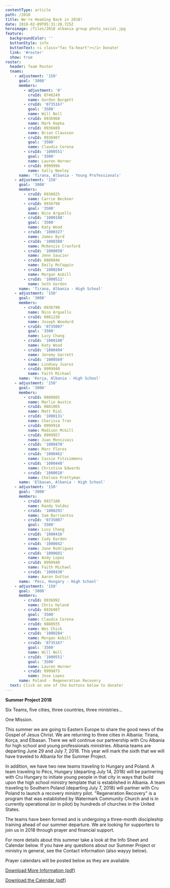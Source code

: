 ```yaml
---
contentType: article
path: /2018
title: We're Heading Back in 2018!
date: 2018-02-09T05:31:28.725Z
heroimage: /files/2018 albania group photo_social.jpg
feature:
  backgroundColor: ''
  buttonStyle: info
  buttonText: <i class="fas fa-heart"></i> Donate!
  link: '#roster'
  show: true
roster:
  header: Team Roster
  teams:
    - adjustment: '150'
      goal: '3000'
      members:
        - adjustment: '0'
          cruId: 0746249
          name: Gordon Burgett
        - cruId: '0735167'
          goal: '3500'
          name: Will Noll
        - cruId: 0936960
          name: Mark Hapka
        - cruId: 0936889
          name: Brian Claussen
        - cruId: 0936907
          goal: '3500'
          name: Claudia Corona
        - cruId: '1000551'
          goal: '3500'
          name: Lauren Horner
        - cruId: 0999996
          name: Sally Neeley
      name: 'Tirana, Albania - Young Professionals'
    - adjustment: '150'
      goal: '3000'
      members:
        - cruId: 0936825
          name: Carrie Beckner
        - cruId: 0936790
          goal: '3500'
          name: Nico Arguello
        - cruId: '1000188'
          goal: '3500'
          name: Katy Wood
        - cruId: '1000327'
          name: James Byrd
        - cruId: '1000380'
          name: McKenzie Cranford
        - cruId: '1000050'
          name: Jenn Saucier
        - cruId: 0880846
          name: Emily McCoppin
        - cruId: '1000284'
          name: Morgan Asbill
        - cruId: '1000512'
          name: Seth Gordon
      name: 'Tirana, Albania - High School'
    - adjustment: '150'
      goal: '3000'
      members:
        - cruId: 0936790
          name: Nico Arguello
        - cruId: 0881236
          name: Joseph Woodard
        - cruId: '0735007'
          goal: '3500'
          name: Lucy Chang
        - cruId: '1000188'
          name: Katy Wood
        - cruId: '1000494'
          name: Jeremy Garrett
        - cruId: '1000569'
          name: Lindsey Juarez
        - cruId: 0999940
          name: Faith Michael
      name: 'Korça, Albania - High School'
    - adjustment: '150'
      goal: '3000'
      members:
        - cruId: 0880885
          name: Marlie Austin
        - cruId: 0881065
          name: Matt Rial
        - cruId: '1000131'
          name: Charissa Tran
        - cruId: 0999918
          name: Madison McGill
        - cruId: 0999957
          name: Juan Monsivais
        - cruId: '1000470'
          name: Marc Flores
        - cruId: '1000462'
          name: Cassie Fitzsimmons
        - cruId: '1000448'
          name: Christina Edwards
        - cruId: '1000010'
          name: Chelsea Prettyman
      name: 'Elbasan, Albania - High School'
    - adjustment: '150'
      goal: '3000'
      members:
        - cruId: 0937180
          name: Randy Valdez
        - cruId: '1000291'
          name: Sam Barrientos
        - cruId: '0735007'
          goal: '3500'
          name: Lucy Chang
        - cruId: '1000416'
          name: Cody Darden
        - cruId: '1000042'
          name: Jane Rodriguez
        - cruId: '1000601'
          name: Andy Lopez
        - cruId: 0999940
          name: Faith Michael
        - cruId: '1000430'
          name: Aaron Dutton
      name: 'Pécs, Hungary - High School'
    - adjustment: '150'
      goal: '3000'
      members:
        - cruId: 0936992
          name: Chris Hyland
        - cruId: 0936907
          goal: '3500'
          name: Claudia Corona
        - cruId: 0880935
          name: Wes Chick
        - cruId: '1000284'
          name: Morgan Asbill
        - cruId: '0735167'
          goal: '3500'
          name: Will Noll
        - cruId: '1000551'
          goal: '3500'
          name: Lauren Horner
        - cruId: 0999875
          name: Jose Lopez
      name: Poland - Regeneration Recovery
  text: Click on one of the buttons below to donate!
---
```

**Summer Project 2018**

Six Teams, five cities, three countries, three ministries... 

One Mission. 

This summer we are going to Eastern Europe to share the good news of the Gospel of Jesus Christ. We are returning to three cities in Albania: Tirana, Korça, and Elbasan. There we will continue our partnership with Cru Albania for high school and young professionals ministries. Albania teams are departing June 29 and July 7, 2018. This year will mark the sixth that we will have traveled to Albania for the Summer Project.

In addition, we have two new teams traveling to Hungary and Poland. A team traveling to Pécs, Hungary (departing July 14, 2018) will be partnering with Cru Hungary to initiate young people in that city in ways that build upon the high school ministry template that is established in Albania. A team traveling to Southern Poland (departing July 7, 2018) will partner with Cru Poland to launch a recovery ministry pilot. "Regeneration Recovery" is a program that was established by Watermark Community Church and is in currently operational (or in pilot) by hundreds of churches in the United States. 

The teams have been formed and is undergoing a three-month discipleship training ahead of our summer departure. We are looking for supporters to join us in 2018 through prayer and financial support. 

For more details about this summer take a look at the Info Sheet and Calendar below. If you have any questions about our Summer Project or ministry in general, see the Contact information (also wayyy below).

Prayer calendars will be posted below as they are available. 

[Download More Information (pdf)](/files/Albania-2018-Info-Sheet.pdf)

[Download the Calendar (pdf)](/files/Albania-2018-Info-Session-Calendar.pdf)
